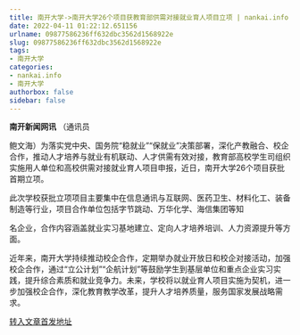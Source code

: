 ```yaml
---
title: 南开大学->南开大学26个项目获教育部供需对接就业育人项目立项 | nankai.info
date: 2022-04-11 01:22:12.651156
urlname: 09877586236ff632dbc3562d1568922e
slug: 09877586236ff632dbc3562d1568922e
tags: 
- 南开大学
categories:
- nankai.info
- 南开大学
authorbox: false
sidebar: false
---
```

**南开新闻网讯** （通讯员

鲍文海）为落实党中央、国务院“稳就业”“保就业”决策部署，深化产教融合、校企合作，推动人才培养与就业有机联动、人才供需有效对接，教育部高校学生司组织实施用人单位和高校供需对接就业育人项目申报，近日，南开大学26个项目获批首期立项。

此次学校获批立项项目主要集中在信息通讯与互联网、医药卫生、材料化工、装备制造等行业，项目合作单位包括字节跳动、万华化学、海信集团等知
<!--more-->
名企业，合作内容涵盖就业实习基地建立、定向人才培养培训、人力资源提升等方面。

近年来，南开大学持续推动校企合作，定期举办就业开放日和校企对接活动，加强校企合作，通过“立公计划”“企航计划”等鼓励学生到基层单位和重点企业实习实践，提升综合素质和就业竞争力。未来，学校将以就业育人项目实施为契机，进一步加强校企合作，深化教育教学改革，提升人才培养质量，服务国家发展战略需求。



[转入文章首发地址](http://news.nankai.edu.cn/ywsd/system/2022/04/08/030050837.shtml)